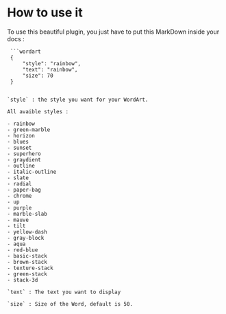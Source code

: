 # How to use it

To use this beautiful plugin, you just have to put this MarkDown inside your docs :

```
 ```wordart 
 {
     "style": "rainbow",
     "text": "rainbow",
     "size": 70
 }
 ```
```

`style` : the style you want for your WordArt.

All avaible styles : 

- rainbow
- green-marble
- horizon
- blues
- sunset
- superhero
- graydient
- outline
- italic-outline
- slate
- radial
- paper-bag
- chrome
- up
- purple
- marble-slab
- mauve
- tilt
- yellow-dash
- gray-block
- aqua
- red-blue
- basic-stack
- brown-stack
- texture-stack
- green-stack
- stack-3d

`text` : The text you want to display

`size` : Size of the Word, default is 50.
